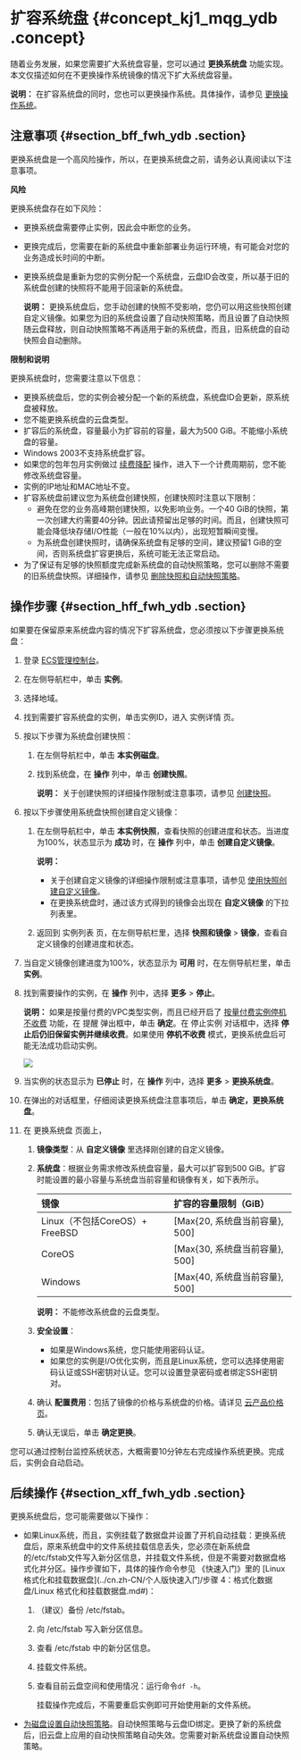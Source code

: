 # 扩容系统盘 {#concept_kj1_mqg_ydb .concept}

随着业务发展，如果您需要扩大系统盘容量，您可以通过 **更换系统盘** 功能实现。本文仅描述如何在不更换操作系统镜像的情况下扩大系统盘容量。

**说明：** 在扩容系统盘的同时，您也可以更换操作系统。具体操作，请参见 [更换操作系统](cn.zh-CN/用户指南/实例/更换操作系统.md#)。

## 注意事项 {#section_bff_fwh_ydb .section}

更换系统盘是一个高风险操作，所以，在更换系统盘之前，请务必认真阅读以下注意事项。

**风险**

更换系统盘存在如下风险：

-   更换系统盘需要停止实例，因此会中断您的业务。
-   更换完成后，您需要在新的系统盘中重新部署业务运行环境，有可能会对您的业务造成长时间的中断。
-   更换系统盘是重新为您的实例分配一个系统盘，云盘ID会改变，所以基于旧的系统盘创建的快照将不能用于回滚新的系统盘。

    **说明：** 更换系统盘后，您手动创建的快照不受影响，您仍可以用这些快照创建自定义镜像。如果您为旧的系统盘设置了自动快照策略，而且设置了自动快照随云盘释放，则自动快照策略不再适用于新的系统盘，而且，旧系统盘的自动快照会自动删除。


**限制和说明**

更换系统盘时，您需要注意以下信息：

-   更换系统盘后，您的实例会被分配一个新的系统盘，系统盘ID会更新，原系统盘被释放。
-   您不能更换系统盘的云盘类型。
-   扩容后的系统盘，容量最小为扩容前的容量，最大为500 GiB。不能缩小系统盘的容量。
-   Windows 2003不支持系统盘扩容。
-   如果您的包年包月实例做过 [续费降配](../cn.zh-CN/产品定价/续费实例/续费降配.md#) 操作，进入下一个计费周期前，您不能修改系统盘容量。
-   实例的IP地址和MAC地址不变。
-   扩容系统盘前建议您为系统盘创建快照，创建快照时注意以下限制：
    -   避免在您的业务高峰期创建快照，以免影响业务。一个40 GiB的快照，第一次创建大约需要40分钟。因此请预留出足够的时间。而且，创建快照可能会降低块存储I/O性能（一般在10%以内），出现短暂瞬间变慢。
    -   为系统盘创建快照时，请确保系统盘有足够的空间，建议预留1 GiB的空间，否则系统盘扩容更换后，系统可能无法正常启动。
-   为了保证有足够的快照额度完成新系统盘的自动快照策略，您可以删除不需要的旧系统盘快照。详细操作，请参见 [删除快照和自动快照策略](cn.zh-CN/用户指南/快照/删除快照和自动快照策略.md#)。

## 操作步骤 {#section_hff_fwh_ydb .section}

如果要在保留原来系统盘内容的情况下扩容系统盘，您必须按以下步骤更换系统盘：

1.  登录 [ECS管理控制台](https://ecs.console.aliyun.com/#/home)。
2.  在左侧导航栏中，单击 **实例**。
3.  选择地域。
4.  找到需要扩容系统盘的实例，单击实例ID，进入 实例详情 页。
5.  按以下步骤为系统盘创建快照：
    1.  在左侧导航栏中，单击 **本实例磁盘**。
    2.  找到系统盘，在 **操作** 列中，单击 **创建快照**。

        **说明：** 关于创建快照的详细操作限制或注意事项，请参见 [创建快照](cn.zh-CN/用户指南/快照/创建快照.md#)。

6.  按以下步骤使用系统盘快照创建自定义镜像：
    1.  在左侧导航栏中，单击 **本实例快照**，查看快照的创建进度和状态。当进度为100%，状态显示为 **成功** 时，在 **操作** 列中，单击 **创建自定义镜像**。

        **说明：** 

        -   关于创建自定义镜像的详细操作限制或注意事项，请参见 [使用快照创建自定义镜像](cn.zh-CN/用户指南/镜像/创建自定义镜像/使用快照创建自定义镜像.md#)。
        -   在更换系统盘时，通过该方式得到的镜像会出现在 **自定义镜像** 的下拉列表里。
    2.  返回到 实例列表 页，在左侧导航栏里，选择 **快照和镜像** \> **镜像**，查看自定义镜像的创建进度和状态。
7.  当自定义镜像创建进度为100%，状态显示为 **可用** 时，在左侧导航栏里，单击 **实例**。
8.  找到需要操作的实例，在 **操作** 列中，选择 **更多** \> **停止**。

    **说明：** 如果是按量付费的VPC类型实例，而且已经开启了 [按量付费实例停机不收费](../cn.zh-CN/产品定价/按量付费实例停机不收费.md#) 功能，在 提醒 弹出框中，单击 **确定**。在 停止实例 对话框中，选择 **停止后仍旧保留实例并继续收费**。如果使用 **停机不收费** 模式，更换系统盘后可能无法成功启动实例。

    ![](http://static-aliyun-doc.oss-cn-hangzhou.aliyuncs.com/assets/img/9676/5328_zh-CN.png)

9.  当实例的状态显示为 **已停止** 时，在 **操作** 列中，选择 **更多** \> **更换系统盘**。
10. 在弹出的对话框里，仔细阅读更换系统盘注意事项后，单击 **确定，更换系统盘**。
11. 在 更换系统盘 页面上，
    1.  **镜像类型**：从 **自定义镜像** 里选择刚创建的自定义镜像。
    2.  **系统盘**：根据业务需求修改系统盘容量，最大可以扩容到500 GiB。扩容时能设置的最小容量与系统盘当前容量和镜像有关，如下表所示。

        |镜像|扩容的容量限制（GiB）|
        |:-|:-----------|
        |Linux（不包括CoreOS）+ FreeBSD|\[Max\{20, 系统盘当前容量\}, 500\]|
        |CoreOS|\[Max\{30, 系统盘当前容量\}, 500\]|
        |Windows|\[Max\{40, 系统盘当前容量\}, 500\]|

        **说明：** 不能修改系统盘的云盘类型。

    3.  **安全设置**：
        -   如果是Windows系统，您只能使用密码认证。
        -   如果您的实例是I/O优化实例，而且是Linux系统，您可以选择使用密码认证或SSH密钥对认证。您可以设置登录密码或者绑定SSH密钥对。
    4.  确认 **配置费用**：包括了镜像的价格与系统盘的价格。请详见 [云产品价格页](https://www.aliyun.com/price/product#/ecs/detail)。
    5.  确认无误后，单击 **确定更换**。

您可以通过控制台监控系统状态，大概需要10分钟左右完成操作系统更换。完成后，实例会自动启动。

## 后续操作 {#section_xff_fwh_ydb .section}

更换系统盘后，您可能需要做以下操作：

-   如果Linux系统，而且，实例挂载了数据盘并设置了开机自动挂载：更换系统盘后，原来系统盘中的文件系统挂载信息丢失，您必须在新系统盘的/etc/fstab文件写入新分区信息，并挂载文件系统，但是不需要对数据盘格式化并分区。操作步骤如下，具体的操作命令参见 《快速入门》里的 [Linux 格式化和挂载数据盘](../cn.zh-CN/个人版快速入门/步骤 4：格式化数据盘/Linux 格式化和挂载数据盘.md#)：
    1.  （建议）备份 /etc/fstab。
    2.  向 /etc/fstab 写入新分区信息。
    3.  查看 /etc/fstab 中的新分区信息。
    4.  挂载文件系统。
    5.  查看目前云盘空间和使用情况：运行命令`df -h`。

        挂载操作完成后，不需要重启实例即可开始使用新的文件系统。

-    [为磁盘设置自动快照策略](cn.zh-CN/用户指南/快照/为磁盘设置自动快照策略.md#)。自动快照策略与云盘ID绑定。更换了新的系统盘后，旧云盘上应用的自动快照策略自动失效。您需要对新系统盘设置自动快照策略。

